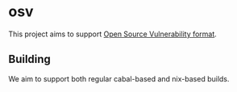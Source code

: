 # osv

This project aims to support [Open Source Vulnerability format](https://ossf.github.io/osv-schema/).

## Building

We aim to support both regular cabal-based and nix-based builds.
